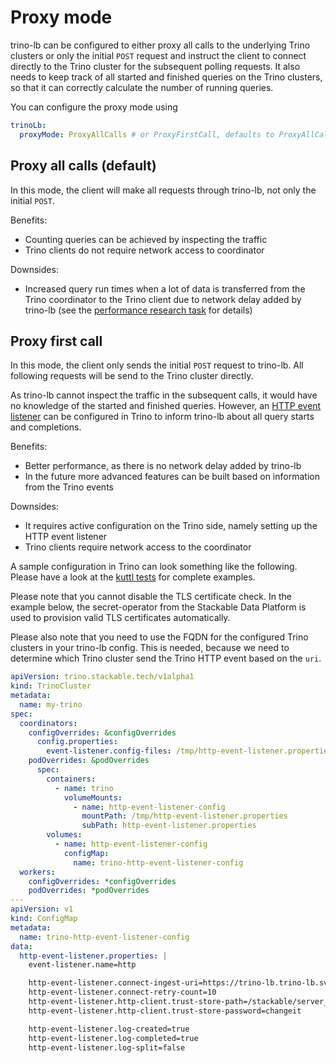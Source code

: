 # Proxy mode

trino-lb can be configured to either proxy all calls to the underlying Trino clusters or only the initial `POST` request and instruct the client to connect directly to the Trino cluster for the subsequent polling requests.
It also needs to keep track of all started and finished queries on the Trino clusters, so that it can correctly calculate the number of running queries.

You can configure the proxy mode using

```yaml
trinoLb:
  proxyMode: ProxyAllCalls # or ProxyFirstCall, defaults to ProxyAllCalls
```

## Proxy all calls (default)

In this mode, the client will make all requests through trino-lb, not only the initial `POST`.

Benefits:

- Counting queries can be achieved by inspecting the traffic
- Trino clients do not require network access to coordinator

Downsides:

- Increased query run times when a lot of data is transferred from the Trino coordinator to the Trino client due to network delay added by trino-lb (see the [performance research task](https://github.com/stackabletech/trino-lb/issues/72) for details)

## Proxy first call

In this mode, the client only sends the initial `POST` request to trino-lb. All following requests will be send to the Trino cluster directly.

As trino-lb cannot inspect the traffic in the subsequent calls, it would have no knowledge of the started and finished queries. However, an [HTTP event listener](https://trino.io/docs/current/admin/event-listeners-http.html) can be configured in Trino to inform trino-lb about all query starts and completions.

Benefits:

- Better performance, as there is no network delay added by trino-lb
- In the future more advanced features can be built based on information from the Trino events

Downsides:

- It requires active configuration on the Trino side, namely setting up the HTTP event listener
- Trino clients require network access to the coordinator

A sample configuration in Trino can look something like the following.
Please have a look at the [kuttl tests](https://github.com/stackabletech/trino-lb/tree/main/tests/templates/kuttl/) for complete examples.

Please note that you cannot disable the TLS certificate check. In the example below, the secret-operator from the Stackable Data Platform is used to provision valid TLS certificates automatically.

Please also note that you need to use the FQDN for the configured Trino clusters in your trino-lb config.
This is needed, because we need to determine which Trino cluster send the Trino HTTP event based on the `uri`.

```yaml
apiVersion: trino.stackable.tech/v1alpha1
kind: TrinoCluster
metadata:
  name: my-trino
spec:
  coordinators:
    configOverrides: &configOverrides
      config.properties:
        event-listener.config-files: /tmp/http-event-listener.properties
    podOverrides: &podOverrides
      spec:
        containers:
          - name: trino
            volumeMounts:
              - name: http-event-listener-config
                mountPath: /tmp/http-event-listener.properties
                subPath: http-event-listener.properties
        volumes:
          - name: http-event-listener-config
            configMap:
              name: trino-http-event-listener-config
  workers:
    configOverrides: *configOverrides
    podOverrides: *podOverrides
---
apiVersion: v1
kind: ConfigMap
metadata:
  name: trino-http-event-listener-config
data:
  http-event-listener.properties: |
    event-listener.name=http

    http-event-listener.connect-ingest-uri=https://trino-lb.trino-lb.svc.cluster.local:8443/v1/trino-event-listener
    http-event-listener.connect-retry-count=10
    http-event-listener.http-client.trust-store-path=/stackable/server_tls/truststore.p12
    http-event-listener.http-client.trust-store-password=changeit

    http-event-listener.log-created=true
    http-event-listener.log-completed=true
    http-event-listener.log-split=false
```
